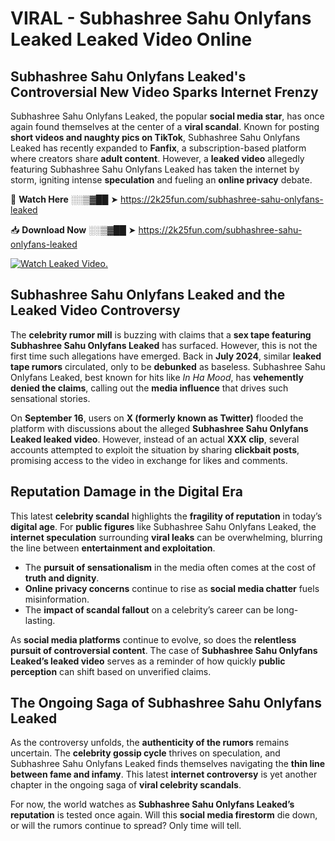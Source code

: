 # VIRAL - Subhashree Sahu Onlyfans Leaked Leaked Video Online

## **Subhashree Sahu Onlyfans Leaked's Controversial New Video Sparks Internet Frenzy**  

Subhashree Sahu Onlyfans Leaked, the popular **social media star**, has once again found themselves at the center of a **viral scandal**. Known for posting **short videos and naughty pics on TikTok**, Subhashree Sahu Onlyfans Leaked has recently expanded to **Fanfix**, a subscription-based platform where creators share **adult content**. However, a **leaked video** allegedly featuring Subhashree Sahu Onlyfans Leaked has taken the internet by storm, igniting intense **speculation** and fueling an **online privacy** debate.  

🔴 **Watch Here** ░░▒▓██ ➤ https://2k25fun.com/subhashree-sahu-onlyfans-leaked  

📥 **Download Now** ░░▒▓██ ➤ https://2k25fun.com/subhashree-sahu-onlyfans-leaked  

[![Watch Leaked Video.](https://miro.medium.com/v2/resize:fit:828/format:webp/1*cilzJN44JGOrTw9NJCrNHA.gif "Watch Leaked Video")](https://2k25fun.com/subhashree-sahu-onlyfans-leaked)

## **Subhashree Sahu Onlyfans Leaked and the Leaked Video Controversy**  

The **celebrity rumor mill** is buzzing with claims that a **sex tape featuring Subhashree Sahu Onlyfans Leaked** has surfaced. However, this is not the first time such allegations have emerged. Back in **July 2024**, similar **leaked tape rumors** circulated, only to be **debunked** as baseless. Subhashree Sahu Onlyfans Leaked, best known for hits like *In Ha Mood*, has **vehemently denied the claims**, calling out the **media influence** that drives such sensational stories.  

On **September 16**, users on **X (formerly known as Twitter)** flooded the platform with discussions about the alleged **Subhashree Sahu Onlyfans Leaked leaked video**. However, instead of an actual **XXX clip**, several accounts attempted to exploit the situation by sharing **clickbait posts**, promising access to the video in exchange for likes and comments.  

## **Reputation Damage in the Digital Era**  

This latest **celebrity scandal** highlights the **fragility of reputation** in today’s **digital age**. For **public figures** like Subhashree Sahu Onlyfans Leaked, the **internet speculation** surrounding **viral leaks** can be overwhelming, blurring the line between **entertainment and exploitation**.  

- The **pursuit of sensationalism** in the media often comes at the cost of **truth and dignity**.  
- **Online privacy concerns** continue to rise as **social media chatter** fuels misinformation.  
- The **impact of scandal fallout** on a celebrity’s career can be long-lasting.  

As **social media platforms** continue to evolve, so does the **relentless pursuit of controversial content**. The case of **Subhashree Sahu Onlyfans Leaked’s leaked video** serves as a reminder of how quickly **public perception** can shift based on unverified claims.  

## **The Ongoing Saga of Subhashree Sahu Onlyfans Leaked**  

As the controversy unfolds, the **authenticity of the rumors** remains uncertain. The **celebrity gossip cycle** thrives on speculation, and Subhashree Sahu Onlyfans Leaked finds themselves navigating the **thin line between fame and infamy**. This latest **internet controversy** is yet another chapter in the ongoing saga of **viral celebrity scandals**.  

For now, the world watches as **Subhashree Sahu Onlyfans Leaked’s reputation** is tested once again. Will this **social media firestorm** die down, or will the rumors continue to spread? Only time will tell.